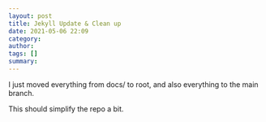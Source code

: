 ```yaml
---
layout: post
title: Jekyll Update & Clean up
date: 2021-05-06 22:09
category: 
author: 
tags: []
summary: 
---
```

I just moved everything from docs/ to root, and also everything to the main branch.

This should simplify the repo a bit.
